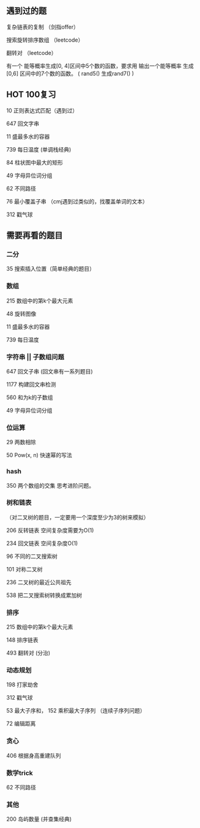 ## 遇到过的题

复杂链表的复制 （剑指offer）

搜索旋转排序数组 （leetcode）

翻转对 （leetcode）

有一个 能等概率生成[0, 4]区间中5个数的函数，要求用 输出一个能等概率 生成 [0,6] 区间中的7个数的函数。  ( rand5() 生成rand7() )



## HOT 100复习

10 正则表达式匹配（遇到过）

647 回文字串

11 盛最多水的容器

739 每日温度 (单调栈经典)

84 柱状图中最大的矩形

49 字母异位词分组

62 不同路径

76 最小覆盖子串 （cmj遇到过类似的，找覆盖单词的文本）

312 戳气球



## 需要再看的题目

### 二分

35 搜索插入位置（简单经典的题目）



### 数组

215 数组中的第k个最大元素

48 旋转图像

11 盛最多水的容器

739 每日温度

### 字符串 || 子数组问题

647 回文子串 (回文串有一系列题目)

1177 构建回文串检测

 560 和为k的子数组 

49 字母异位词分组

### 位运算

29 两数相除

50 Pow(x, n) 快速幂的写法



### hash

350 两个数组的交集  思考进阶问题。



### 树和链表

（对二叉树的题目，一定要用一个深度至少为3的树来模拟）

206 反转链表 空间复杂度需要为O(1)

234 回文链表 空间复杂度O(1)

96 不同的二叉搜索树

101 对称二叉树

236 二叉树的最近公共祖先

538 把二叉搜索树转换成累加树

### 排序

215 数组中的第k个最大元素

148 排序链表

493 翻转对  (分治)

### 动态规划

198 打家劫舍

312 戳气球

53 最大子序和， 152 乘积最大子序列 （连续子序列问题）

72 编辑距离



### 贪心

406 根据身高重建队列



### 数学trick

62 不同路径



### 其他

200 岛屿数量 (并查集经典)